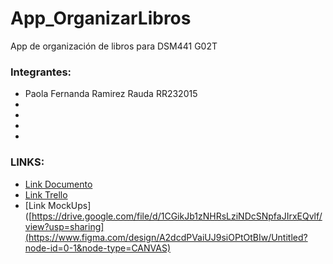 # App_OrganizarLibros
App de organización de libros para DSM441 G02T

### Integrantes:
- Paola Fernanda Ramirez Rauda RR232015
- 
- 
- 
- 

### LINKS:
- [Link Documento]()
- [Link Trello]()
- [Link MockUps]([https://drive.google.com/file/d/1CGikJb1zNHRsLziNDcSNpfaJIrxEQvlf/view?usp=sharing](https://www.figma.com/design/A2dcdPVaiUJ9siOPtOtBIw/Untitled?node-id=0-1&node-type=CANVAS)
